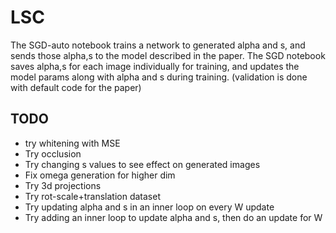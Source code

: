 # LSC
The SGD-auto notebook trains a network to generated alpha and s, and sends those alpha,s to the model described in the paper.
The SGD notebook saves alpha,s for each image individually for training, and updates the model params along with alpha and s during training. (validation is done with default code for the paper)
## TODO
* try whitening with MSE
* Try occlusion
* Try changing s values to see effect on generated images
* Fix omega generation for higher dim
* Try 3d projections
* Try rot-scale+translation dataset
* Try updating alpha and s in an inner loop on every W update
* Try adding an inner loop to update alpha and s, then do an update for W
